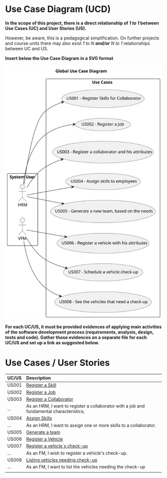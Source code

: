 # Use Case Diagram (UCD)

**In the scope of this project, there is a direct relationship of _1 to 1_ between Use Cases (UC) and User Stories (US).**

However, be aware, this is a pedagogical simplification. On further projects and course units there may also exist _1 to N **and/or** N to 1_ relationships between UC and US.

**Insert below the Use Case Diagram in a SVG format**

![Use Case Diagram](svg/use-case-diagram.svg)

**For each UC/US, it must be provided evidences of applying main activities of the software development process (requirements, analysis, design, tests and code). Gather those evidences on a separate file for each UC/US and set up a link as suggested below.**

# Use Cases / User Stories

| UC/US | Description                                                                              |                   
|:------|:-----------------------------------------------------------------------------------------|
| US001 | [Register a Skill](../../us001/Readme.md)                                                |
| US002 | [Register a Job](../../us002/Readme.md)                                                  |
| US003 | [Register a Collaborator](../../us006%20(Template)/Readme.md)                            |
| ...   | As an HRM, I want to register a collaborator with a job and fundamental characteristics; |
| US004 | [Assign Skills](../../us006%20(Template)/Readme.md)                                      |
| ...   | As an HRM, I want to assign one or more skills to a collaborator.                        |
| US005 | [Generate a team](../../us005/Readme.md)                                                 |
| US006 | [Register a Vehicle](../../us006/Readme.md)                                              |
| US007 | [Register a vehicle´s check-up](../../us006%20(Template)/Readme.md)                      |
| ...   | As an FM, I wish to register a vehicle's check-up.                                       |
| US008 | [Listing vehicles needing check-up](../../us006%20(Template)/Readme.md)                  |
| ...   | As an FM, I want to list the vehicles needing the check-up                               |
|       |                                                                                          |
